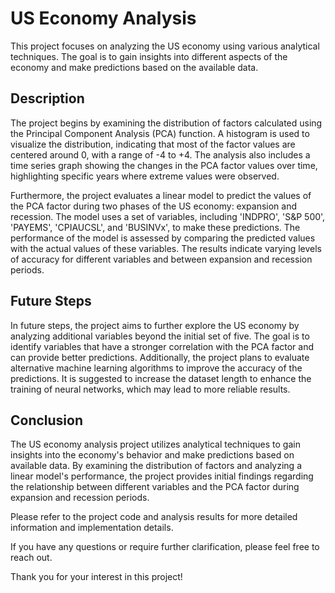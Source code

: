 # US Economy Analysis

This project focuses on analyzing the US economy using various analytical techniques. The goal is to gain insights into different aspects of the economy and make predictions based on the available data.

## Description
The project begins by examining the distribution of factors calculated using the Principal Component Analysis (PCA) function. A histogram is used to visualize the distribution, indicating that most of the factor values are centered around 0, with a range of -4 to +4. The analysis also includes a time series graph showing the changes in the PCA factor values over time, highlighting specific years where extreme values were observed.

Furthermore, the project evaluates a linear model to predict the values of the PCA factor during two phases of the US economy: expansion and recession. The model uses a set of variables, including 'INDPRO', 'S&P 500', 'PAYEMS', 'CPIAUCSL', and 'BUSINVx', to make these predictions. The performance of the model is assessed by comparing the predicted values with the actual values of these variables. The results indicate varying levels of accuracy for different variables and between expansion and recession periods.

## Future Steps
In future steps, the project aims to further explore the US economy by analyzing additional variables beyond the initial set of five. The goal is to identify variables that have a stronger correlation with the PCA factor and can provide better predictions. Additionally, the project plans to evaluate alternative machine learning algorithms to improve the accuracy of the predictions. It is suggested to increase the dataset length to enhance the training of neural networks, which may lead to more reliable results.

## Conclusion
The US economy analysis project utilizes analytical techniques to gain insights into the economy's behavior and make predictions based on available data. By examining the distribution of factors and analyzing a linear model's performance, the project provides initial findings regarding the relationship between different variables and the PCA factor during expansion and recession periods.

Please refer to the project code and analysis results for more detailed information and implementation details.

If you have any questions or require further clarification, please feel free to reach out.

Thank you for your interest in this project!
